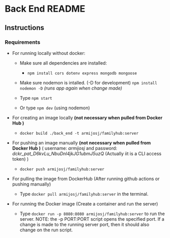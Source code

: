 # Back End README

## Instructions

### Requirements

- For running locally without docker:

    - Make sure all dependencies are installed:  
      
      - ```npm install cors dotenv express mongodb mongoose```

    - Make sure nodemon is intalled. (-D for development) ```npm install nodemon -D``` *(runs app again when change made)*

    - Type ```npm start```

    - Or type ```npm dev``` (using nodemon)


- For creating an image locally **(not necessary when pulled from Docker Hub )** 

    - ```docker build ./back_end -t armijosj/familyhub:server```

- For pushing an image manually **(not necessary when pulled from Docker Hub )** ( username: *armijosj* and password: *dckr_pat_D6kvLu_NbuDnl4jkJG1ubmJ5uzQ* (Actually iit is a CLI access token) )

    - ```docker push armijosj/familyhub:server```

- For pulling the image from DockerHub (After running github actions or pushing manually)

    - Type  ```docker pull armijosj/familyhub:server``` in the terminal.

- For running the Docker image (Create a container and run the server)

    - Type ```docker run -p 8080:8080 armijosj/familyhub:server``` to run the server. NOTE: the -p PORT:PORT script opens the specified port. If a change is made to the running server port, then it should also change on the run script.
